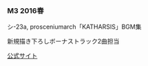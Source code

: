 
### M3 2016春
シ-23a, prosceniumarch「KATHARSIS」BGM集

新規描き下ろしボーナストラック2曲担当

[公式サイト](http://prosceniumarch.wix.com/katharsis)